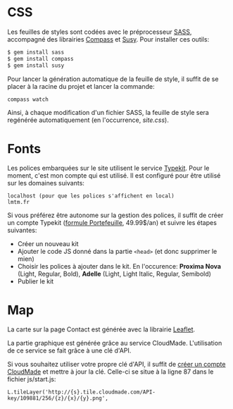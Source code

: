 # CSS

Les feuilles de styles sont codées avec le préprocesseur [SASS](http://sass-lang.com/), accompagné des librairies [Compass](http://compass-style.org/) et [Susy](http://susy.oddbird.net/).
Pour installer ces outils:

```sh
$ gem install sass
$ gem install compass
$ gem install susy
```

Pour lancer la génération automatique de la feuille de style, il suffit de se placer à la racine du projet et lancer la commande:

```sh
compass watch
```

Ainsi, à chaque modification d'un fichier SASS, la feuille de style sera regénérée automatiquement (en l'occurrence, _site.css_).

# Fonts

Les polices embarquées sur le site utilisent le service [Typekit](https://typekit.com). Pour le moment, c'est mon compte qui est utilisé. Il est configuré pour être utilisé sur les domaines suivants:

	localhost (pour que les polices s'affichent en local)
	lmtm.fr

Si vous préférez être autonome sur la gestion des polices, il suffit de créer un compte Typekit ([formule Portefeuille](https://typekit.com/plans), 49.99$/an) et suivre les étapes suivantes:

* Créer un nouveau kit
* Ajouter le code JS donné dans la partie `<head>` (et donc supprimer le mien)
* Choisir les polices à ajouter dans le kit. En l'occurence: **Proxima Nova** (Light, Regular, Bold), **Adelle** (Light, Light Italic, Regular, Semibold)
* Publier le kit

# Map

La carte sur la page Contact est générée avec la librairie [Leaflet](http://leafletjs.com/).

La partie graphique est générée grâce au service CloudMade. L'utilisation de ce service se fait grâce à une clé d'API.

Si vous souhaitez utiliser votre propre clé d'API, il suffit de [créer un compte CloudMade](http://account.cloudmade.com/register) et mettre à jour la clé. Celle-ci se situe à la ligne 87 dans le fichier js/start.js:

	L.tileLayer('http://{s}.tile.cloudmade.com/API-key/109881/256/{z}/{x}/{y}.png',
